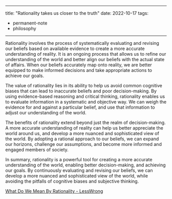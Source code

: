 
---
title: "Rationality takes us closer to the truth"
date: 2022-10-17
tags: 
- permanent-note
- philosophy
---

Rationality involves the process of systematically evaluating and revising our beliefs based on available evidence to create a more accurate understanding of reality. It is an ongoing process that allows us to refine our understanding of the world and better align our beliefs with the actual state of affairs. When our beliefs accurately map onto reality, we are better equipped to make informed decisions and take appropriate actions to achieve our goals.

The value of rationality lies in its ability to help us avoid common cognitive biases that can lead to inaccurate beliefs and poor decision-making. By using evidence-based reasoning and critical thinking, rationality enables us to evaluate information in a systematic and objective way. We can weigh the evidence for and against a particular belief, and use that information to adjust our understanding of the world.

The benefits of rationality extend beyond just the realm of decision-making. A more accurate understanding of reality can help us better appreciate the world around us, and develop a more nuanced and sophisticated view of the world. By adopting a rational approach to our beliefs, we can expand our horizons, challenge our assumptions, and become more informed and engaged members of society.

In summary, rationality is a powerful tool for creating a more accurate understanding of the world, enabling better decision-making, and achieving our goals. By continuously evaluating and revising our beliefs, we can develop a more nuanced and sophisticated view of the world, while avoiding the pitfalls of cognitive biases and subjective thinking.

[What Do We Mean By Rationality - LessWrong](https://www.lesswrong.com/posts/RcZCwxFiZzE6X7nsv/what-do-we-mean-by-rationality-1)





